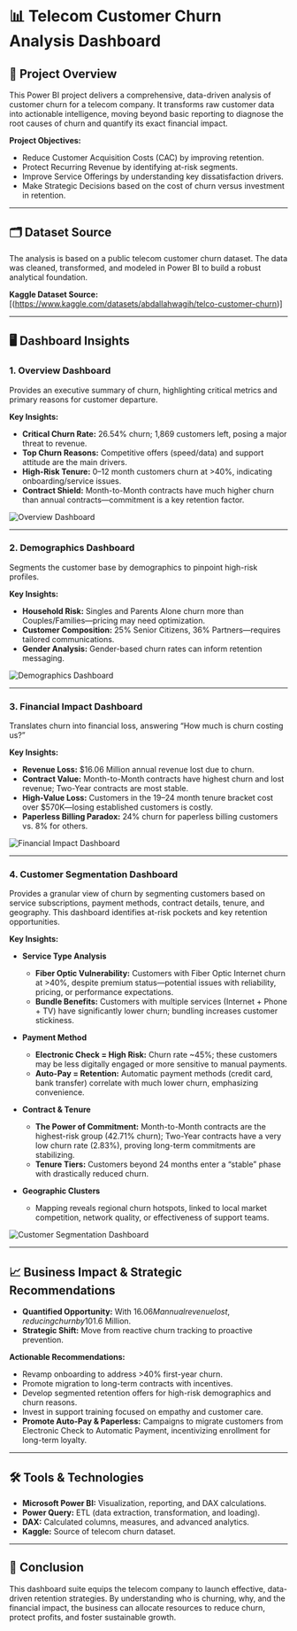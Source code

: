 # 📊 Telecom Customer Churn Analysis Dashboard

## 📌 Project Overview
This Power BI project delivers a comprehensive, data-driven analysis of customer churn for a telecom company. It transforms raw customer data into actionable intelligence, moving beyond basic reporting to diagnose the root causes of churn and quantify its exact financial impact.

**Project Objectives:**
- Reduce Customer Acquisition Costs (CAC) by improving retention.
- Protect Recurring Revenue by identifying at-risk segments.
- Improve Service Offerings by understanding key dissatisfaction drivers.
- Make Strategic Decisions based on the cost of churn versus investment in retention.

---

## 🗂️ Dataset Source
The analysis is based on a public telecom customer churn dataset. The data was cleaned, transformed, and modeled in Power BI to build a robust analytical foundation.

**Kaggle Dataset Source:**  
[(https://www.kaggle.com/datasets/abdallahwagih/telco-customer-churn)]

---

## 🖥️ Dashboard Insights

### 1. Overview Dashboard
Provides an executive summary of churn, highlighting critical metrics and primary reasons for customer departure.

**Key Insights:**
- **Critical Churn Rate:** 26.54% churn; 1,869 customers left, posing a major threat to revenue.
- **Top Churn Reasons:** Competitive offers (speed/data) and support attitude are the main drivers.
- **High-Risk Tenure:** 0–12 month customers churn at >40%, indicating onboarding/service issues.
- **Contract Shield:** Month-to-Month contracts have much higher churn than annual contracts—commitment is a key retention factor.

![Overview Dashboard](./Overvieww.png)

---

### 2. Demographics Dashboard
Segments the customer base by demographics to pinpoint high-risk profiles.

**Key Insights:**
- **Household Risk:** Singles and Parents Alone churn more than Couples/Families—pricing may need optimization.
- **Customer Composition:** 25% Senior Citizens, 36% Partners—requires tailored communications.
- **Gender Analysis:** Gender-based churn rates can inform retention messaging.

![Demographics Dashboard](./Demographicss.png)

---

### 3. Financial Impact Dashboard
Translates churn into financial loss, answering “How much is churn costing us?”

**Key Insights:**
- **Revenue Loss:** $16.06 Million annual revenue lost due to churn.
- **Contract Value:** Month-to-Month contracts have highest churn and lost revenue; Two-Year contracts are most stable.
- **High-Value Loss:** Customers in the 19–24 month tenure bracket cost over $570K—losing established customers is costly.
- **Paperless Billing Paradox:** 24% churn for paperless billing customers vs. 8% for others.

![Financial Impact Dashboard](./Financial_Impact.png)

---

### 4. Customer Segmentation Dashboard
Provides a granular view of churn by segmenting customers based on service subscriptions, payment methods, contract details, tenure, and geography. This dashboard identifies at-risk pockets and key retention opportunities.

**Key Insights:**

- **Service Type Analysis**
  - **Fiber Optic Vulnerability:** Customers with Fiber Optic Internet churn at >40%, despite premium status—potential issues with reliability, pricing, or performance expectations.
  - **Bundle Benefits:** Customers with multiple services (Internet + Phone + TV) have significantly lower churn; bundling increases customer stickiness.

- **Payment Method**
  - **Electronic Check = High Risk:** Churn rate ~45%; these customers may be less digitally engaged or more sensitive to manual payments.
  - **Auto-Pay = Retention:** Automatic payment methods (credit card, bank transfer) correlate with much lower churn, emphasizing convenience.

- **Contract & Tenure**
  - **The Power of Commitment:** Month-to-Month contracts are the highest-risk group (42.71% churn); Two-Year contracts have a very low churn rate (2.83%), proving long-term commitments are stabilizing.
  - **Tenure Tiers:** Customers beyond 24 months enter a “stable” phase with drastically reduced churn.

- **Geographic Clusters**
  - Mapping reveals regional churn hotspots, linked to local market competition, network quality, or effectiveness of support teams.

![Customer Segmentation Dashboard](./Customer_Segmentation.png)

---

## 📈 Business Impact & Strategic Recommendations

- **Quantified Opportunity:** With $16.06M annual revenue lost, reducing churn by 10% (~187 customers) could save ~$1.6 Million.
- **Strategic Shift:** Move from reactive churn tracking to proactive prevention.

**Actionable Recommendations:**
- Revamp onboarding to address >40% first-year churn.
- Promote migration to long-term contracts with incentives.
- Develop segmented retention offers for high-risk demographics and churn reasons.
- Invest in support training focused on empathy and customer care.
- **Promote Auto-Pay & Paperless:** Campaigns to migrate customers from Electronic Check to Automatic Payment, incentivizing enrollment for long-term loyalty.
---

## 🛠️ Tools & Technologies
- **Microsoft Power BI:** Visualization, reporting, and DAX calculations.
- **Power Query:** ETL (data extraction, transformation, and loading).
- **DAX:** Calculated columns, measures, and advanced analytics.
- **Kaggle:** Source of telecom churn dataset.

---

## 🚀 Conclusion
This dashboard suite equips the telecom company to launch effective, data-driven retention strategies. By understanding who is churning, why, and the financial impact, the business can allocate resources to reduce churn, protect profits, and foster sustainable growth.
